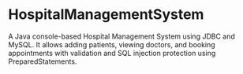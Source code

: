 # HospitalManagementSystem
A Java console-based Hospital Management System using JDBC and MySQL. It allows adding patients, viewing doctors, and booking appointments with validation and SQL injection protection using PreparedStatements.
